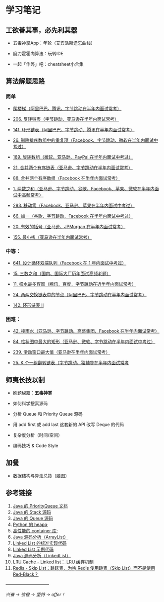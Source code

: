 # 学习笔记

## 工欲善其事，必先利其器
* 五毒神掌App：年轮（艾宾浩斯遗忘曲线）


* 磨刀霍霍向算法：玩转IDE


* 一起「作弊」吧：cheatsheet小合集


## 算法解题思路
### 简单
* [爬楼梯（阿里巴巴、腾讯、字节跳动在半年内面试常考）](https://leetcode-cn.com/problems/climbing-stairs/)


* [206. 反转链表（字节跳动、亚马逊在半年内面试常考）](https://leetcode.com/problems/reverse-linked-list/)


* [141. 环形链表（阿里巴巴、字节跳动、腾讯在半年内面试常考）](https://leetcode.com/problems/linked-list-cycle/)


* [26. 删除排序数组中的重复项（Facebook、字节跳动、微软在半年内面试中考过）](https://leetcode-cn.com/problems/remove-duplicates-from-sorted-array/)


* [189. 旋转数组（微软、亚马逊、PayPal 在半年内面试中考过）](https://leetcode-cn.com/problems/rotate-array/)


* [21. 合并两个有序链表（亚马逊、字节跳动在半年内面试常考）](https://leetcode-cn.com/problems/merge-two-sorted-lists/) 


* [88. 合并两个有序数组（Facebook 在半年内面试常考）](https://leetcode-cn.com/problems/merge-sorted-array/)


* [1. 两数之和（亚马逊、字节跳动、谷歌、Facebook、苹果、微软在半年内面试中高频常考）](https://leetcode-cn.com/problems/two-sum/)


* [283. 移动零（Facebook、亚马逊、苹果在半年内面试中考过）](https://leetcode-cn.com/problems/move-zeroes/)


* [66. 加一（谷歌、字节跳动、Facebook 在半年内面试中考过）](https://leetcode-cn.com/problems/plus-one/) 


* [20. 有效的括号（亚马逊、JPMorgan 在半年内面试常考）](https://leetcode-cn.com/problems/valid-parentheses/)


* [155. 最小栈（亚马逊在半年内面试常考）](https://leetcode-cn.com/problems/min-stack/)


### 中等：
* [641. 设计循环双端队列（Facebook 在 1 年内面试中考过）](https://leetcode.com/problems/design-circular-deque/)


* [15. 三数之和（国内、国际大厂历年面试高频老题）](https://leetcode-cn.com/problems/3sum/)


* [11. 盛水最多容器（腾讯、百度、字节跳动在近半年内面试常考）](https://leetcode-cn.com/problems/container-with-most-water/)


* [24. 两两交换链表中的节点（阿里巴巴、字节跳动在半年内面试常考）](https://leetcode.com/problems/swap-nodes-in-pairs/)


* [142. 环形链表 II](https://leetcode.com/problems/linked-list-cycle-ii/)





### 困难：
* [42. 接雨水（亚马逊、字节跳动、高盛集团、Facebook 在半年内面试常考）](https://leetcode.com/problems/trapping-rain-water/)


* [84. 柱状图中最大的矩形（亚马逊、微软、字节跳动在半年内面试中考过）](https://leetcode-cn.com/problems/largest-rectangle-in-histogram/) 


* [239. 滑动窗口最大值（亚马逊在半年内面试常考）](https://leetcode-cn.com/problems/sliding-window-maximum/)


* [25. K 个一组翻转链表（字节跳动、猿辅导在半年内面试常考](https://leetcode.com/problems/reverse-nodes-in-k-group/)




## 师夷长技以制

* 刷题秘籍：**五毒神掌**


* 如何科学搜索源码


* 分析 Queue 和 Priority Queue 源码


* 用 add first 或 add last 这套新的 API 改写 Deque 的代码


* 复杂度分析（时间/空间）


* 编码技巧 & Code Style


## 加餐

* 数据结构与算法总揽（脑图）



## 参考链接
1. [Java 的 PriorityQueue 文档](https://docs.oracle.com/javase/10/docs/api/java/util/PriorityQueue.html)
2. [Java 的 Stack 源码](http://developer.classpath.org/doc/java/util/Stack-source.html)
3. [Java 的 Queue 源码](http://fuseyism.com/classpath/doc/java/util/Queue-source.html)
4. [Python 的 heapq](https://docs.python.org/2/library/heapq.html); 
5. [高性能的 container 库](https://docs.python.org/2/library/collections.html); 
6. [Java 源码分析（ArrayList）](http://developer.classpath.org/doc/java/util/ArrayList-source.html)
7. [Linked List 的标准实现代码](https://www.geeksforgeeks.org/implementing-a-linked-list-in-java-using-class/)
8. [Linked List 示例代码](http://www.cs.cmu.edu/~adamchik/15-121/lectures/Linked%20Lists/code/LinkedList.java)
9. [Java 源码分析（LinkedList）](http://developer.classpath.org/doc/java/util/LinkedList-source.html)
10. [LRU Cache - Linked list： LRU 缓存机制](http://leetcode-cn.com/problems/lru-cache)
11. [Redis - Skip List：跳跃表、为啥 Redis 使用跳表（Skip List）而不是使用 Red-Black？](http://www.zhihu.com/question/20202931)

——————————

*兴奋 -> 彷徨 -> 坚持 -> offer！*
